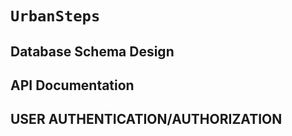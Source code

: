 # `UrbanSteps`

## Database Schema Design

## API Documentation

## USER AUTHENTICATION/AUTHORIZATION
